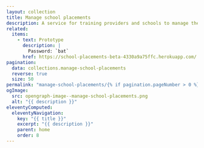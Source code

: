 ```yaml
---
layout: collection
title: Manage school placements
description: A service for training providers and schools to manage their mentors and placements
related:
  items:
    - text: Prototype
      description: |
        Password: `bat`
      href: https://school-placements-beta-4330a9a75ffc.herokuapp.com/
pagination:
  data: collections.manage-school-placements
  reverse: true
  size: 50
permalink: "manage-school-placements/{% if pagination.pageNumber > 0 %}page/{{ pagination.pageNumber + 1 }}{% endif %}/"
ogImage:
  src: opengraph-image--manage-school-placements.png
  alt: "{{ description }}"
eleventyComputed:
  eleventyNavigation:
    key: "{{ title }}"
    excerpt: "{{ description }}"
    parent: home
    order: 8
---
```

